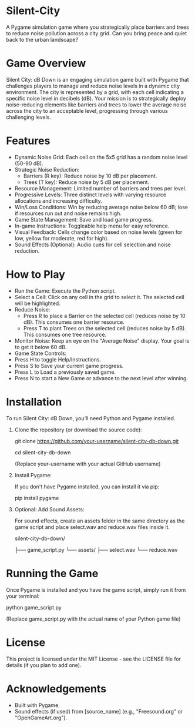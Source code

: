# Silent-City
A Pygame simulation game where you strategically place barriers and trees to reduce noise pollution across a city grid. Can you bring peace and quiet back to the urban landscape?

# Game Overview
Silent City: dB Down is an engaging simulation game built with Pygame that challenges players to manage and reduce noise levels in a dynamic city environment. The city is represented by a grid, with each cell indicating a specific noise level in decibels (dB). Your mission is to strategically deploy noise-reducing elements like barriers and trees to lower the average noise across the city to an acceptable level, progressing through various challenging levels.

# Features
- Dynamic Noise Grid: Each cell on the 5x5 grid has a random noise level (50-90 dB).
- Strategic Noise Reduction:
  - Barriers (R key): Reduce noise by 10 dB per placement.
  - Trees (T key): Reduce noise by 5 dB per placement.
- Resource Management: Limited number of barriers and trees per level.
- Progressive Levels: Three distinct levels with varying resource allocations and increasing difficulty.
- Win/Loss Conditions: Win by reducing average noise below 60 dB; lose if resources run out and noise remains high.
- Game State Management: Save and load game progress.
- In-game Instructions: Toggleable help menu for easy reference.
- Visual Feedback: Cells change color based on noise levels (green for low, yellow for moderate, red for high).
- Sound Effects (Optional): Audio cues for cell selection and noise reduction.

# How to Play
- Run the Game: Execute the Python script.
- Select a Cell: Click on any cell in the grid to select it. The selected cell will be highlighted.
- Reduce Noise:
  - Press R to place a Barrier on the selected cell (reduces noise by 10 dB). This consumes one barrier resource.
  - Press T to plant Trees on the selected cell (reduces noise by 5 dB). This consumes one tree resource.
- Monitor Noise: Keep an eye on the "Average Noise" display. Your goal is to get it below 60 dB.
- Game State Controls:
- Press H to toggle Help/Instructions.
- Press S to Save your current game progress.
- Press L to Load a previously saved game.
- Press N to start a New Game or advance to the next level after winning.

# Installation
To run Silent City: dB Down, you'll need Python and Pygame installed.
1. Clone the repository (or download the source code):

    git clone https://github.com/your-username/silent-city-db-down.git

    cd silent-city-db-down

    (Replace your-username with your actual GitHub username)
   
3. Install Pygame:
    
   If you don't have Pygame installed, you can install it via pip:

     pip install pygame
   
5. Optional: Add Sound Assets:

     For sound effects, create an assets folder in the same directory as the game script and place select.wav and reduce.wav files inside it.

     silent-city-db-down/

    ├── game_script.py
    └── assets/
        ├── select.wav
        └── reduce.wav

# Running the Game
Once Pygame is installed and you have the game script, simply run it from your terminal:
  
  python game_script.py

(Replace game_script.py with the actual name of your Python game file)

# License
This project is licensed under the MIT License - see the LICENSE file for details (if you plan to add one).

# Acknowledgements
- Built with Pygame.
- Sound effects (if used) from [source_name] (e.g., "Freesound.org" or "OpenGameArt.org").

